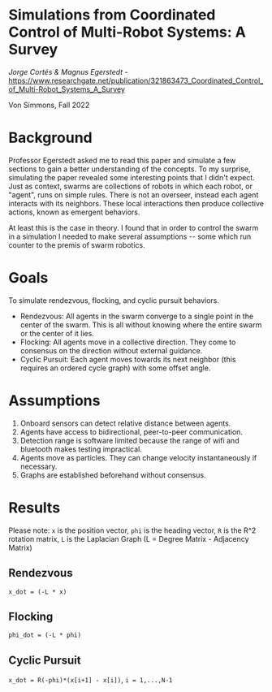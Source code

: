 # Simulations from Coordinated Control of Multi-Robot Systems: A Survey
_Jorge Cortés &amp; Magnus Egerstedt_ - https://www.researchgate.net/publication/321863473_Coordinated_Control_of_Multi-Robot_Systems_A_Survey

Von Simmons, Fall 2022

# Background
Professor Egerstedt asked me to read this paper and simulate a few sections to gain a better understanding of the concepts. To my surprise, simulating the paper revealed some interesting points that I didn't expect. Just as context, swarms are collections of robots in which each robot, or "agent", runs on simple rules. There is not an overseer, instead each agent interacts with its neighbors. These local interactions then produce collective actions, known as emergent behaviors.

At least this is the case in theory. I found that in order to control the swarm in a simulation I needed to make several assumptions -- some which run counter to the premis of swarm robotics.

# Goals
To simulate rendezvous, flocking, and cyclic pursuit behaviors.
- Rendezvous: All agents in the swarm converge to a single point in the center of the swarm. This is all without knowing where the entire swarm or the center of it lies.
- Flocking: All agents move in a collective direction. They come to consensus on the direction without external guidance.
- Cyclic Pursuit: Each agent moves towards its next neighbor (this requires an ordered cycle graph) with some offset angle.

# Assumptions
1. Onboard sensors can detect relative distance between agents.
2. Agents have access to bidirectional, peer-to-peer communication.
3. Detection range is software limited because the range of wifi and bluetooth makes testing impractical.
4. Agents move as particles. They can change velocity instantaneously if necessary.
5. Graphs are established beforehand without consensus.

# Results

Please note: `x` is the position vector, `phi` is the heading vector, `R` is the R^2 rotation matrix, `L` is the Laplacian Graph (L = Degree Matrix - Adjacency Matrix) 

## Rendezvous
`x_dot = (-L * x)`

## Flocking
`phi_dot = (-L * phi)`

## Cyclic Pursuit
`x_dot = R(-phi)*(x[i+1] - x[i])`, `i = 1,...,N-1`

